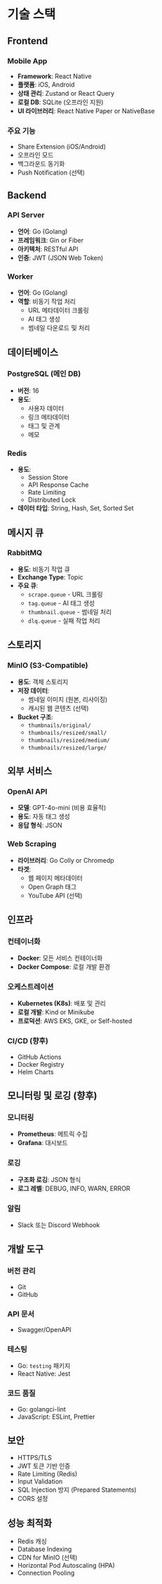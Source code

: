 # 기술 스택

## Frontend

### Mobile App
- **Framework**: React Native
- **플랫폼**: iOS, Android
- **상태 관리**: Zustand or React Query
- **로컬 DB**: SQLite (오프라인 지원)
- **UI 라이브러리**: React Native Paper or NativeBase

### 주요 기능
- Share Extension (iOS/Android)
- 오프라인 모드
- 백그라운드 동기화
- Push Notification (선택)

## Backend

### API Server
- **언어**: Go (Golang)
- **프레임워크**: Gin or Fiber
- **아키텍처**: RESTful API
- **인증**: JWT (JSON Web Token)

### Worker
- **언어**: Go (Golang)
- **역할**: 비동기 작업 처리
  - URL 메타데이터 크롤링
  - AI 태그 생성
  - 썸네일 다운로드 및 처리

## 데이터베이스

### PostgreSQL (메인 DB)
- **버전**: 16
- **용도**: 
  - 사용자 데이터
  - 링크 메타데이터
  - 태그 및 관계
  - 메모

### Redis
- **용도**:
  - Session Store
  - API Response Cache
  - Rate Limiting
  - Distributed Lock
- **데이터 타입**: String, Hash, Set, Sorted Set

## 메시지 큐

### RabbitMQ
- **용도**: 비동기 작업 큐
- **Exchange Type**: Topic
- **주요 큐**:
  - `scrape.queue` - URL 크롤링
  - `tag.queue` - AI 태그 생성
  - `thumbnail.queue` - 썸네일 처리
  - `dlq.queue` - 실패 작업 처리

## 스토리지

### MinIO (S3-Compatible)
- **용도**: 객체 스토리지
- **저장 데이터**:
  - 썸네일 이미지 (원본, 리사이징)
  - 캐시된 웹 콘텐츠 (선택)
- **Bucket 구조**:
  - `thumbnails/original/`
  - `thumbnails/resized/small/`
  - `thumbnails/resized/medium/`
  - `thumbnails/resized/large/`

## 외부 서비스

### OpenAI API
- **모델**: GPT-4o-mini (비용 효율적)
- **용도**: 자동 태그 생성
- **응답 형식**: JSON

### Web Scraping
- **라이브러리**: Go Colly or Chromedp
- **타겟**: 
  - 웹 페이지 메타데이터
  - Open Graph 태그
  - YouTube API (선택)

## 인프라

### 컨테이너화
- **Docker**: 모든 서비스 컨테이너화
- **Docker Compose**: 로컬 개발 환경

### 오케스트레이션
- **Kubernetes (K8s)**: 배포 및 관리
- **로컬 개발**: Kind or Minikube
- **프로덕션**: AWS EKS, GKE, or Self-hosted

### CI/CD (향후)
- GitHub Actions
- Docker Registry
- Helm Charts

## 모니터링 및 로깅 (향후)

### 모니터링
- **Prometheus**: 메트릭 수집
- **Grafana**: 대시보드

### 로깅
- **구조화 로깅**: JSON 형식
- **로그 레벨**: DEBUG, INFO, WARN, ERROR

### 알림
- Slack 또는 Discord Webhook

## 개발 도구

### 버전 관리
- Git
- GitHub

### API 문서
- Swagger/OpenAPI

### 테스팅
- Go: `testing` 패키지
- React Native: Jest

### 코드 품질
- Go: golangci-lint
- JavaScript: ESLint, Prettier

## 보안

- HTTPS/TLS
- JWT 토큰 기반 인증
- Rate Limiting (Redis)
- Input Validation
- SQL Injection 방지 (Prepared Statements)
- CORS 설정

## 성능 최적화

- Redis 캐싱
- Database Indexing
- CDN for MinIO (선택)
- Horizontal Pod Autoscaling (HPA)
- Connection Pooling